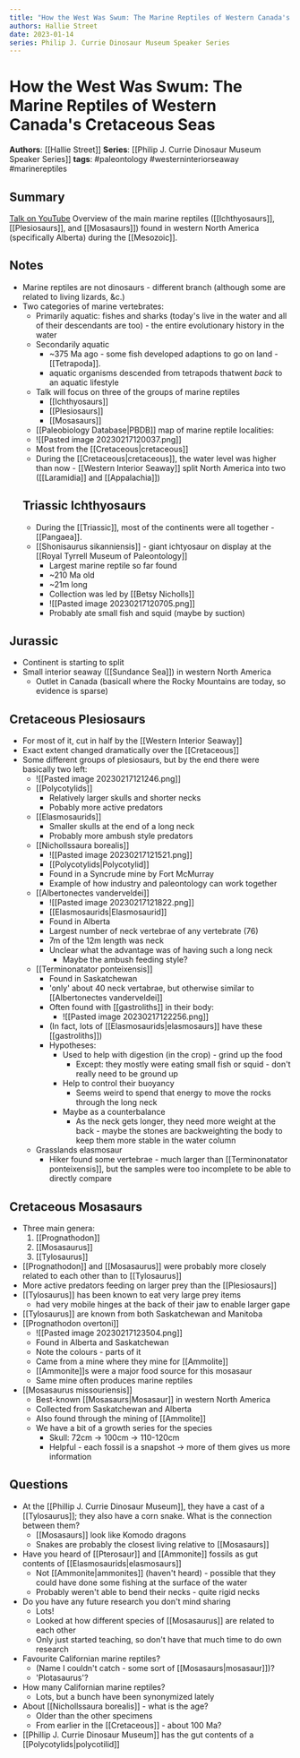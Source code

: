 ```yaml
---
title: "How the West Was Swum: The Marine Reptiles of Western Canada's Cretaceous Seas"
authors: Hallie Street
date: 2023-01-14
series: Philip J. Currie Dinosaur Museum Speaker Series
---
```

# How the West Was Swum: The Marine Reptiles of Western Canada's Cretaceous Seas

**Authors**: [[Hallie Street]]
**Series**: [[Philip J. Currie Dinosaur Museum Speaker Series]]
**tags**: #paleontology #westerninteriorseaway #marinereptiles

## Summary
[Talk on YouTube](https://www.youtube.com/watch?v=4VIjiCyf8BY)
Overview of the main marine reptiles ([[Ichthyosaurs]], [[Plesiosaurs]], and [[Mosasaurs]]) found in western North America (specifically Alberta) during the [[Mesozoic]].

## Notes
- Marine reptiles are not dinosaurs - different branch (although some are related to living lizards, &c.)
- Two categories of marine vertebrates:
	- Primarily aquatic: fishes and sharks (today's live in the water and all of their descendants are too) - the entire evolutionary history in the water
	- Secondarily aquatic
		- ~375 Ma ago - some fish developed adaptions to go on land - [[Tetrapoda]].
		- aquatic organisms descended from tetrapods thatwent *back* to an aquatic lifestyle
  - Talk will focus on three of the groups of marine reptiles
	  - [[Ichthyosaurs]]
	  - [[Plesiosaurs]]
	  - [[Mosasaurs]]
   - [[Paleobiology Database|PBDB]] map of marine reptile localities:
   - ![[Pasted image 20230217120037.png]]
   - Most from the [[Cretaceous|cretaceous]]
   - During the [[Cretaceous|cretaceous]], the water level was higher than now - [[Western Interior Seaway]] split North America into two ([[Laramidia]] and [[Appalachia]])
   ## Triassic Ichthyosaurs
   - During the [[Triassic]], most of the continents were all together - [[Pangaea]].
   - [[Shonisaurus sikanniensis]] - giant ichtyosaur on display at the [[Royal Tyrrell Museum of Paleontology]]
	   - Largest marine reptile so far found
	   - ~210 Ma old
	   - ~21m long
	   - Collection was led by [[Betsy Nicholls]]
	   - ![[Pasted image 20230217120705.png]]
	   - Probably ate small fish and squid (maybe by suction)
## Jurassic
- Continent is starting to split
- Small interior seaway ([[Sundance Sea]]) in western North America
	- Outlet in Canada (basicall where the Rocky Mountains are today, so evidence is sparse)
## Cretaceous Plesiosaurs
- For most of it, cut in half by the [[Western Interior Seaway]]
- Exact extent changed dramatically over the [[Cretaceous]]
- Some different groups of plesiosaurs, but by the end there were basically two left:
	- ![[Pasted image 20230217121246.png]]
	- [[Polycotylids]]
		 - Relatively larger skulls and shorter necks
		 - Pobably more active predators
	- [[Elasmosaurids]]
		 - Smaller skulls at the end of a long neck
		 - Probably more ambush style predators
	 - [[Nichollssaura borealis]]
		  - ![[Pasted image 20230217121521.png]]
		  - [[Polycotylids|Polycotylid]]
		  - Found in a Syncrude mine by Fort McMurray
		  - Example of how industry and paleontology can work together
	- [[Albertonectes vanderveldei]]
		- ![[Pasted image 20230217121822.png]]
		- [[Elasmosaurids|Elasmosaurid]] 
		- Found in Alberta
		- Largest number of neck vertebrae of any vertebrate (76)
		- 7m of the 12m length was neck
		- Unclear what the advantage was of having such a long neck
			- Maybe the ambush feeding style?
	- [[Terminonatator ponteixensis]]
		- Found in Saskatchewan
		- 'only' about 40 neck vertabrae, but otherwise similar to [[Albertonectes vanderveldei]]
		- Often found with [[gastroliths]] in their body:
			- ![[Pasted image 20230217122256.png]]
		- (In fact, lots of [[Elasmosaurids|elasmosaurs]] have these [[gastroliths]]) 
		- Hypotheses:
			- Used to help with digestion (in the crop) - grind up the food
				- Except: they mostly were eating small fish or squid - don't really need to be ground up
			- Help to control their buoyancy
				- Seems weird to spend that energy to move the rocks through the long neck
			- Maybe as a counterbalance
				- As the neck gets longer, they need more weight at the back - maybe the stones are backweighting the body to keep them more stable in the water column
	- Grasslands elasmosaur
		- Hiker found some vertebrae - much larger than [[Terminonatator ponteixensis]], but the samples were too incomplete to be able to directly compare
## Cretaceous Mosasaurs
- Three main genera:
	1. [[Prognathodon]]
	2. [[Mosasaurus]]
	3. [[Tylosaurus]]
 - [[Prognathodon]] and [[Mosasaurus]] were probably more closely related to each other than to [[Tylosaurus]]
 - More active predators feeding on larger prey than the [[Plesiosaurs]]
 - [[Tylosaurus]] has been known to eat very large prey items
	 - had very mobile hinges at the back of their jaw to enable larger gape
 - [[Tylosaurus]] are known from both Saskatchewan and Manitoba
 - [[Prognathodon overtoni]]
	 - ![[Pasted image 20230217123504.png]]
	 - Found in Alberta and Saskatchewan
	 - Note the colours - parts of it
	 - Came from a mine where they mine for [[Ammolite]]
	 - [[Ammonite]]s were a major food source for this mosasaur
	 - Same mine often produces marine reptiles
- [[Mosasaurus missouriensis]]
	- Best-known [[Mosasaurs|Mosasaur]] in western North America
	- Collected from Saskatchewan and Alberta
	- Also found through the mining of [[Ammolite]]
	- We have a bit of a growth series for the species
		- Skull: 72cm -> 100cm -> 110-120cm
		- Helpful - each fossil is a snapshot -> more of them gives us more information
## Questions
- At the [[Phillip J. Currie Dinosaur Museum]], they have a cast of a [[Tylosaurus]]; they also have a corn snake. What is the connection between them?
	- [[Mosasaurs]] look like Komodo dragons
	- Snakes are probably the closest living relative to [[Mosasaurs]]
- Have you heard of [[Pterosaur]] and [[Ammonite]] fossils as gut contents of [[Elasmosaurids|elasmosaurs]]
	- Not [[Ammonite|ammonites]] (haven't heard) - possible that they could have done some fishing at the surface of the water
	- Probably weren't able to bend their necks - quite rigid necks
 - Do you have any future research you don't mind sharing
	 - Lots!
	 - Looked at how different species of [[Mosasaurus]] are related to each other
	 - Only just started teaching, so don't have that much time to do own research
 - Favourite Californian marine reptiles?
	 - (Name I couldn't catch - some sort of [[Mosasaurs|mosasaur]])?
	 - 'Plotasaurus'?
- How many Californian marine reptiles?
	- Lots, but a bunch have been synonymized lately
- About [[Nichollssaura borealis]] - what is the age?
	- Older than the other specimens
	- From earlier in the [[Cretaceous]] - about 100 Ma?
 - [[Phillip J. Currie Dinosaur Museum]] has the gut contents of a [[Polycotylids|polycotilid]]
  
  
  
	  
 

 
	
   